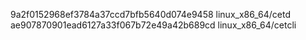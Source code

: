 9a2f0152968ef3784a37ccd7bfb5640d074e9458  linux_x86_64/cetd
ae907870901ead6127a33f067b72e49a42b689cd  linux_x86_64/cetcli
